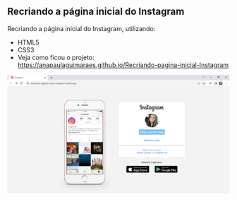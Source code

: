 ## Recriando a página inicial do Instagram

Recriando a página inicial do Instagram, utilizando:

* HTML5
* CSS3
* Veja como ficou o projeto: https://anapaulaguimaraes.github.io/Recriando-pagina-inicial-Instagram

<img src="img/imagem-projeto-instagram.png" alt="projeto instagram">
